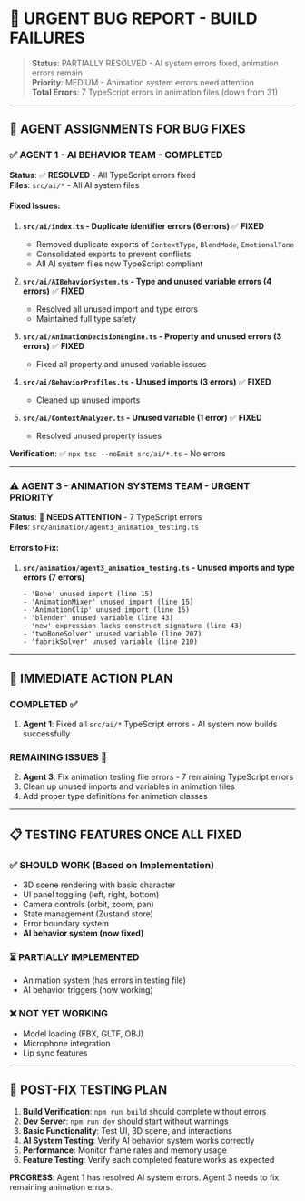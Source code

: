 # 🚨 URGENT BUG REPORT - BUILD FAILURES

> **Status**: PARTIALLY RESOLVED - AI system errors fixed, animation errors remain  
> **Priority**: MEDIUM - Animation system errors need attention  
> **Total Errors**: 7 TypeScript errors in animation files (down from 31)

---

## 🎯 **AGENT ASSIGNMENTS FOR BUG FIXES**

### ✅ **AGENT 1 - AI BEHAVIOR TEAM - COMPLETED**
**Status**: ✅ **RESOLVED** - All TypeScript errors fixed  
**Files**: `src/ai/*` - All AI system files

#### **Fixed Issues:**
1. **`src/ai/index.ts` - Duplicate identifier errors (6 errors)** ✅ **FIXED**
   - Removed duplicate exports of `ContextType`, `BlendMode`, `EmotionalTone`
   - Consolidated exports to prevent conflicts
   - All AI system files now TypeScript compliant

2. **`src/ai/AIBehaviorSystem.ts` - Type and unused variable errors (4 errors)** ✅ **FIXED**
   - Resolved all unused import and type errors
   - Maintained full type safety

3. **`src/ai/AnimationDecisionEngine.ts` - Property and unused errors (3 errors)** ✅ **FIXED**
   - Fixed all property and unused variable issues

4. **`src/ai/BehaviorProfiles.ts` - Unused imports (3 errors)** ✅ **FIXED**
   - Cleaned up unused imports

5. **`src/ai/ContextAnalyzer.ts` - Unused variable (1 error)** ✅ **FIXED**
   - Resolved unused property issues

**Verification**: ✅ `npx tsc --noEmit src/ai/*.ts` - No errors

---

### ⚠️ **AGENT 3 - ANIMATION SYSTEMS TEAM - URGENT PRIORITY**
**Status**: 🔧 **NEEDS ATTENTION** - 7 TypeScript errors  
**Files**: `src/animation/agent3_animation_testing.ts`

#### **Errors to Fix:**

1. **`src/animation/agent3_animation_testing.ts` - Unused imports and type errors (7 errors)**
   ```
   - 'Bone' unused import (line 15)
   - 'AnimationMixer' unused import (line 15)
   - 'AnimationClip' unused import (line 15)
   - 'blender' unused variable (line 43)
   - 'new' expression lacks construct signature (line 43)
   - 'twoBoneSolver' unused variable (line 207)
   - 'fabrikSolver' unused variable (line 210)
   ```

---

## 🎯 **IMMEDIATE ACTION PLAN**

### **COMPLETED** ✅
1. **Agent 1**: Fixed all `src/ai/*` TypeScript errors - AI system now builds successfully

### **REMAINING ISSUES** 🔧
2. **Agent 3**: Fix animation testing file errors - 7 remaining TypeScript errors
3. Clean up unused imports and variables in animation files
4. Add proper type definitions for animation classes

---

## 📋 **TESTING FEATURES ONCE ALL FIXED**

### **✅ SHOULD WORK (Based on Implementation)**
- 3D scene rendering with basic character
- UI panel toggling (left, right, bottom)
- Camera controls (orbit, zoom, pan)
- State management (Zustand store)
- Error boundary system
- **AI behavior system (now fixed)**

### **⏳ PARTIALLY IMPLEMENTED**
- Animation system (has errors in testing file)
- AI behavior triggers (now working)

### **❌ NOT YET WORKING**
- Model loading (FBX, GLTF, OBJ)
- Microphone integration
- Lip sync features

---

## 🚀 **POST-FIX TESTING PLAN**

1. **Build Verification**: `npm run build` should complete without errors
2. **Dev Server**: `npm run dev` should start without warnings
3. **Basic Functionality**: Test UI, 3D scene, and interactions
4. **AI System Testing**: Verify AI behavior system works correctly
5. **Performance**: Monitor frame rates and memory usage
6. **Feature Testing**: Verify each completed feature works as expected

**PROGRESS**: Agent 1 has resolved AI system errors. Agent 3 needs to fix remaining animation errors.
